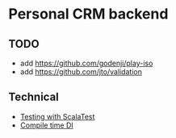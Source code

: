 # Personal CRM backend

## TODO

- add https://github.com/godenji/play-iso
- add https://github.com/jto/validation

## Technical

- [Testing with ScalaTest](https://playframework.com/documentation/2.5.x/ScalaTestingWithScalaTest)
- [Compile time DI](http://loicdescotte.github.io/posts/play24-compile-time-di/)